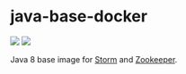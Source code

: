 # java-base-docker

[![](https://images.microbadger.com/badges/version/sunside/java-base.svg)](http://microbadger.com/images/sunside/java-base "Get your own version badge on microbadger.com") [![](https://images.microbadger.com/badges/image/sunside/java-base.svg)](https://microbadger.com/images/sunside/java-base "Get your own image badge on microbadger.com")

Java 8 base image for [Storm] and [Zookeeper].

[Storm]: https://github.com/sunsided/storm-docker
[Zookeeper]: https://github.com/sunsided/zookeeper-docker
